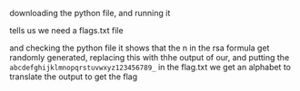 downloading the python file,
and running it

tells us we need a flags.txt file

and checking the python file it shows that the n in the rsa formula get randomly generated,
replacing this with thhe output of our,
and putting the `abcdefghijklmnopqrstuvwxyz123456789_` in the flag.txt
we get an alphabet to translate the output to get the flag